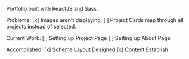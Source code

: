 Portfolio built with ReactJS and Sass.


Problems:
[x] Images aren't displaying.
[ ] Project Cards map through all projects instead of selected.

Current Work:
[ ] Setting up Project Page
[ ] Setting up About Page

Accomplished:
[x] Scheme Layout Designed
[x] Content Establish